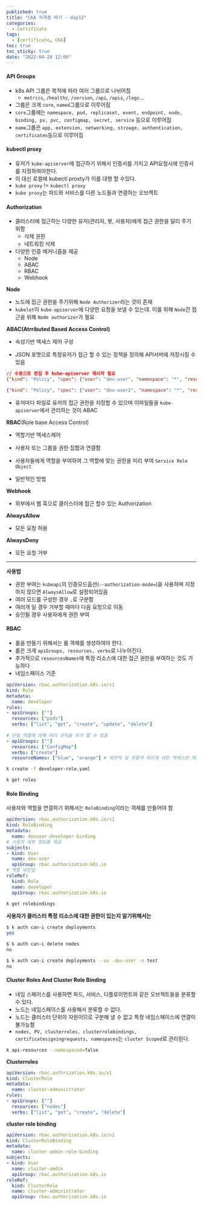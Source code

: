 ```yaml
---
published: true
title: "CKA 자격증 따기 - day12"
categories:
  - Certificate
tags:
  - [certificate, CKA]
toc: true
toc_sticky: true
date: "2022-04-28 12:00"
---
```


#### API Groups

* k8s API 그룹은 목적에 따라 여러 그룹으로 나뉘어짐
    * `metrics`, `/healthz`, `/version`, `/api`, `/apis`, `/logs`...
* 그룹은 크게 `core`, `named`그룹으로 이루어짐
* `core`그룹에는 `namespace, pod, replicaset, event, endpoint, node, binding, pv, pvc, configmap, secret, service` 등으로 이루어짐
* `name`그룹은 `app, extension, networking, stroage, authentication, certificates`등으로 이루어짐

#### kubectl proxy

* 유저가 `kube-apiserver`에 접근하기 위해서 인증서를 가지고 API요청시에 인증서를 지정하여아한다.
* 이 대신 로컬에 kubectl proxty가 이를 대행 할 수있다.
* `kube proxy` != `kubectl proxy`
* `kube proxy`는 파드와 서비스를 다른 노드들과 연결하는 오브젝트

#### Authorization

* 클러스터에 접근하는 다양한 유저(관리자, 봇, 사용자)에게 접근 권한을 달리 주기 위함
    * 삭제 권한
    * 네트워킹 삭제
* 다양한 인증 메커니즘을 제공
    * Node
    * ABAC
    * RBAC
    * Webhook

**Node**

* 노드에 접근 권한을 주기위해 `Node Authorizer`라는 것이 존재
* `kubelet`이 `kube-apiserver`에 다양한 요청을 보낼 수 있는데. 이를 위해 `Node`간 접근을 위해 `Node authorizer`가 필요

**ABAC(Atrributed Based Access Control)**

* 속성기반 엑세스 제어 구성

* JSON 포맷으로 특정유저가 접근 할 수 있는 정책을 정의해 API서버에 저장시킬 수 있음

```json
// 수동으로 편집 후 kube-apiserver 재시작 필요
{"kind": "Policy", "spec": {"user": "dev-user", "namespace": "*", "resource": "pods", "apiGroup": "*"}}

{"kind": "Policy", "spec": {"user": "dev-user2", "namespace": "*", "resource": "pods", "apiGroup": "*"}}
```

* 유저마다 파일로 유저의 접근 권한을 지정할 수 있으며 이파일들을 `kube-apiserver`에서 관리하는 것이 ABAC

**RBAC**(Role base Access Control)

* 역할기반 엑세스제어
* 사용자 또는 그룹을 권한 집합과 연결함
* 사용자들에게 역할을 부여하여 그 역할에 맞는 권한을 미리 부여 `Service Role Object`

* 일반적인 방법

**Webhook**

* 외부에서 웹 훅으로 클러스터에 접근 할수 있는 Authorization

**AlwaysAllow**

* 모든 요청 허용

**AlwaysDeny**

* 모든 요청 거부

----

**사용법**

* 권한 부여는 `kubeapi`의 인증모드옵션(`--authorization-mode=`)을 사용하며 지정하지 않으면 `AlwaysAllow`로 설정되어있음
* 여러 모드를 구성한 경우 `,`로 구분함
* 여러개 일 경우 거부할 때마다 다음 요청으로 이동
* 승인될 경우 사용자에게 권한 부여

#### RBAC

* 롤을 만들기 위해서는 롤 객체를 생성하여야 한다.
* 롤은 크게 `apiGroups, resources, verbs`로 나누어진다.
* 추가적으로 `resourcesNames`에 특정 리소스에 대한 접근 권한을 부여하는 것도 가능하다
* 네임스페이스 기준

```yaml
apiVersion: rbac.authorization.k8s.io/v1
kind: Role
metadata:
  name: developer
rules:
- apiGroups: [""]
  resources: ["pods"]
  verbs: ["list", "get", "create", "update", "delete"]
  
# 단일 역할에 대해 여러 규칙을 추가 할 수 있음
- apiGroups: [""]
  resources: ["ConfigMap"]
  verbs: ["create"]
  resourceNames: ["blue", "orange"] # 파란색 및 주황색 파드에 대한 엑세스만 제한할수 있음
```

```bash
k create -f developer-role.yaml
```

```bash
k get roles
```

#### Role Binding

사용자와 역할을 연결하기 위해서는 `RoleBinding`이라는 객체를 만들어야 함

```yaml
apiVersion: rbac.authorization.k8s.io/v1
kind: RoleBinding
metadata:
  name: devuser-developer-binding
# 사용자 세부 정보를 제공
subjects:
- kind: User
  name: dev-user
  apiGroup: rbac.authorization.k8s.io
# 역할 바인딩
roleRef:
  kind: Role
  name: developer
  apiGroup: rbac.authorization.k8s.io
```

```bash
k get rolebindings
```

**사용자가 클러스터 특정 리소스에 대한 권한이 있는지 알기위해서는**

```bash
$ k auth can-i create deployments
yes

$ k auth can-i delete nodes
no

$ k auth can-i create deployments --as -dev-user -n test
no
```

#### Cluster Roles And Cluster Role Binding

* 네임 스페이스를 사용하면 파드, 서비스, 디플로이먼트와 같은 오브젝트들을 분류할 수 있다.
* 노드는 네임스페이스를 사용해서 분류할 수 없다.
* 노드는 클러스터 단위의 자원이므로 구분해 낼 수 없고 특정 네임스페이스에 연결이 불가능함
* `nodes, PV, clusterroles, clusterrolebindings, certificatesigningrequests, namespaces`는 `cluster Scoped`로 관리된다.

```bash
k api-resources --namespaced=false
```

**Clusterroles**

```yaml
apiVersion: rbac.authrization.k8s.io/v1
kind: ClusterRole
metadata:
  name: cluster-administrator
rules:
- apiGroups: [""]
  resources: ["nodes"]
  verbs: ["list", "get", "create", "delete"]
```

**cluster role binding**

```yaml
apiVersion: rbac.authorization.k8s.io/v1
kind: ClusterRoleBinding
metadata:
  name: cluster-admin-role-binding
subjects:
- kind: User
  name: cluster-amdin
  apiGroup: rbac.authorization.k8s.io
roleRef:
  kind: ClusterRole
  name: cluster-administrator
  apiGroup: rbac.authorization.k8s.io
```

